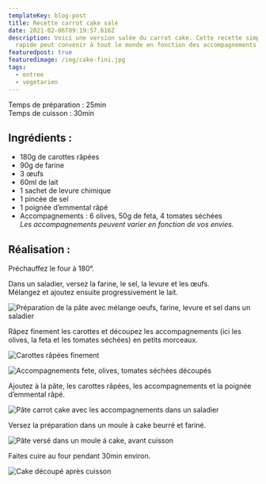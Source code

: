 ```yaml
---
templateKey: blog-post
title: Recette carrot cake salé
date: 2021-02-06T09:19:57.616Z
description: Voici une version salée du carrot cake. Cette recette simple et
  rapide peut convenir à tout le monde en fonction des accompagnements choisis.
featuredpost: true
featuredimage: /img/cake-fini.jpg
tags:
  - entree
  - vegetarien
---
```

Temps de préparation : 25min\
Temps de cuisson : 30min

## Ingrédients :

* 180g de carottes râpées
* 90g de farine
* 3 œufs
* 60ml de lait
* 1 sachet de levure chimique
* 1 pincée de sel
* 1 poignée d’emmental râpé
* Accompagnements : 6 olives, 50g de feta, 4 tomates séchées\
  *Les accompagnements peuvent varier en fonction de vos envies.*

## Réalisation :

Préchauffez le four à 180°.

Dans un saladier, versez la farine, le sel, la levure et les œufs. \
Mélangez et ajoutez ensuite progressivement le lait.

![Préparation de la pâte avec mélange oeufs, farine, levure et sel dans un saladier](/img/prepa-pate-2.jpg "Pâte cake")

Râpez finement les carottes et découpez les accompagnements (ici les olives, la feta et les tomates séchées) en petits morceaux.

![Carottes râpées finement ](/img/carotte.jpg "Carottes")

![Accompagnements fete, olives, tomates séchées découpés](/img/accompagnements.jpg "Accompagnements")

Ajoutez à la pâte, les carottes râpées, les accompagnements et la poignée d’emmental râpé.

![Pâte carrot cake avec les accompagnements dans un saladier ](/img/pate.jpg "Pâte carrot cake ")

Versez la préparation dans un moule à cake beurré et fariné.

![Pâte versé dans un moule á cake, avant cuisson](/img/cake-avant-cuisson.jpg "Cake avant cuisson ")

Faites cuire au four pendant 30min environ.

![Cake découpé après cuisson ](/img/couv.jpg "Cake fini")